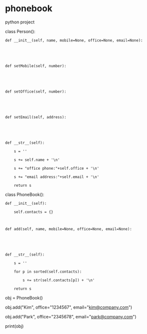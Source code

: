 # phonebook
python project

class Person():

    def __init__(self, name, mobile=None, office=None, email=None):

        



    def setMobile(self, number):

        



    def setOffice(self, number):

        



    def setEmail(self, address):

        

        

    def __str__(self):

        s = ''

        s += self.name + '\n'

        s += "office phone:"+self.office + '\n'

        s += "email address:"+self.email + '\n'

        return s



class PhoneBook():

    def __init__(self):        

        self.contacts = {}



    def add(self, name, mobile=None, office=None, email=None):

        

        

    def __str__(self):

        s = ''

        for p in sorted(self.contacts):

            s += str(self.contacts[p]) + '\n'

        return s



obj = PhoneBook()

obj.add("Kim", office="1234567", email="kim@company.com")

obj.add("Park", office="2345678", email="park@company.com")

print(obj)
